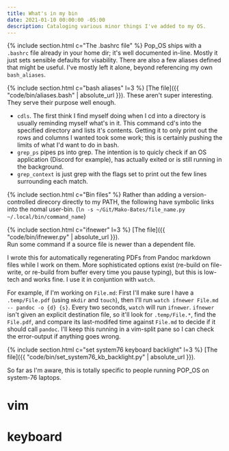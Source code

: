 ```yaml
---
title: What's in my bin
date: 2021-01-10 00:00:00 -05:00
description: Cataloging various minor things I've added to my OS.
---
```



{% include section.html c="The .bashrc file" %}
Pop_OS ships with a `.bashrc` file already in your home dir; it's well documented in-line. Mostly it just sets sensible defaults for visability. There are also a few aliases defined that might be useful. I've mostly left it alone, beyond referencing my own `bash_aliases`.

{% include section.html c="bash aliases" l=3 %}
[The file]({{ "code/bin/aliases.bash" | absolute_url }}).
These aren't super interesting. They serve their purpose well enough.

- `cdls`. The first think I find myself doing when I cd into a directory is usually reminding myself what's in it. This command cd's into the specified directory and lists it's contents. Getting it to only print out the rows and columns I wanted took some work; this is certainly pushing the limits of what I'd want to do in bash.
- `grep_ps` pipes ps into grep. The intention is to quicly check if an OS application (Discord for example), has actually exited or is still running in the background. 
- `grep_context` is just grep with the flags set to print out the few lines surrounding each match. 

{% include section.html c="Bin files" %}
Rather than adding a version-controlled direcory directly to my PATH, the following have symbolic links into the nomal user-bin.
(`ln -s ~/Git/Mako-Bates/file_name.py ~/.local/bin/command_name`)

{% include section.html c="ifnewer" l=3 %}
[The file]({{ "code/bin/ifnewer.py" | absolute_url }}).  
Run some command if a source file is newer than a dependent file.

I wrote this for automatically regenerating PDFs from Pandoc markdown files while I work on them. More sophisticated options exist (re-build on file-write, or re-build from buffer every time you pause typing), but this is low-tech and works fine. 
I use it in conjuntion with `watch`. 

For example, if I'm working on `File.md`: First I'll make sure I have a `.temp/File.pdf` (using `mkdir` and `touch`), then I'll run `watch ifnewer File.md -- pandoc -o {d} {s}`.
Every two seconds, `watch` will run `ifnewer`. `ifnewer` isn't given an explicit destination file, so it'll look for `.temp/File.*`, find the `File.pdf`, and compare its last-modifed time against `File.md` to decide if it should call `pandoc`.
I'll keep this running in a vim-split pane so I can check the error-output if anything goes wrong. 

{% include section.html c="set system76 keyboard backlight" l=3 %}
[The file]({{ "code/bin/set_system76_kb_backlight.py" | absolute_url }}).

So far as I'm aware, this is totally specific to people running POP_OS on system-76 laptops. 




# vim

# keyboard
